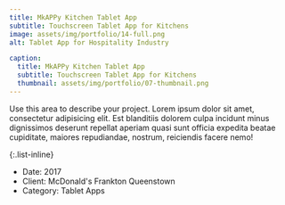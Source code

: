```yaml
---
title: MkAPPy Kitchen Tablet App
subtitle: Touchscreen Tablet App for Kitchens
image: assets/img/portfolio/14-full.png
alt: Tablet App for Hospitality Industry

caption:
  title: MkAPPy Kitchen Tablet App
  subtitle: Touchscreen Tablet App for Kitchens
  thumbnail: assets/img/portfolio/07-thumbnail.png
---
```

Use this area to describe your project. Lorem ipsum dolor sit amet, consectetur adipisicing elit. Est blanditiis dolorem culpa incidunt minus dignissimos deserunt repellat aperiam quasi sunt officia expedita beatae cupiditate, maiores repudiandae, nostrum, reiciendis facere nemo!

{:.list-inline}
- Date: 2017
- Client: McDonald's Frankton Queenstown
- Category: Tablet Apps


